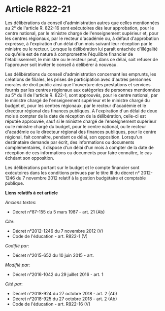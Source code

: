 # Article R822-21

Les délibérations du conseil d'administration autres que celles mentionnées au 2° de l'article R. 822-16 sont exécutoires dès
leur approbation, pour le centre national, par le ministre chargé de l'enseignement supérieur et, pour les centres régionaux,
par le recteur d'académie ou, à défaut d'approbation expresse, à l'expiration d'un délai d'un mois suivant leur réception par
le ministre ou le recteur. Lorsque la délibération lui paraît entachée d'illégalité ou qu'elle est de nature à compromettre
l'équilibre financier de l'établissement, le ministre ou le recteur peut, dans ce délai, soit refuser de l'approuver soit
inviter le conseil à délibérer à nouveau. 

Les délibérations du conseil d'administration concernant les emprunts, les créations de filiales, les prises de participation
avec d'autres personnes morales de droit public ainsi que l'ouverture des prestations et services fournis par les centres
régionaux aux catégories de personnes mentionnées au 5° du II de l'article R. 822-1, sont approuvés, pour le centre national,
par le ministre chargé de l'enseignement supérieur et le ministre chargé du budget et, pour les centres régionaux, par le
recteur d'académie et le directeur régional des finances publiques. A l'expiration d'un délai de deux mois à compter de la
date de réception de la délibération, celle-ci est réputée approuvée, sauf si le ministre chargé de l'enseignement supérieur
ou le ministre chargé du budget, pour le centre national, ou le recteur d'académie ou le directeur régional des finances
publiques, pour le centre régional, fait connaître, pendant ce délai, son opposition. Lorsqu'un destinataire demande par
écrit, des informations ou documents complémentaires, il dispose d'un délai d'un mois à compter de la date de réception de
ces informations ou documents pour faire connaître, le cas échéant son opposition. 

Les délibérations portant sur le budget et le compte financier sont exécutoires dans les conditions prévues par le titre III
du décret n° 2012-1246 du 7 novembre 2012 relatif à la gestion budgétaire et comptable publique.

**Liens relatifs à cet article**

_Anciens textes_:

  - Décret n°87-155 du 5 mars 1987 - art. 21 (Ab)

_Cite_:

  - Décret n°2012-1246 du 7 novembre 2012 (V)
  - Code de l'éducation - art. R822-1 (V)

_Codifié par_:

  - Décret n°2015-652 du 10 juin 2015 - art.

_Modifié par_:

  - Décret n°2016-1042 du 29 juillet 2016 - art. 1

_Cité par_:

  - Décret n°2018-924 du 27 octobre 2018 - art. 2 (Ab)
  - Décret n°2018-925 du 27 octobre 2018 - art. 2 (Ab)
  - Code de l'éducation - art. R822-16 (V)
